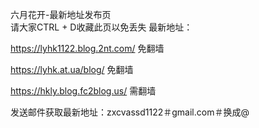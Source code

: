 六月花开-最新地址发布页</br>请大家CTRL + D收藏此页以免丢失
最新地址：

https://lyhk1122.blog.2nt.com/ 免翻墙

https://lyhk.at.ua/blog/ 免翻墙

https://hkly.blog.fc2blog.us/ 需翻墙

发送邮件获取最新地址：zxcvassd1122＃gmail.com＃换成@
